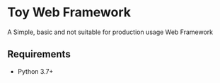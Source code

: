 # Toy Web Framework

A Simple, basic and not suitable for production usage Web Framework

## Requirements

 * Python 3.7+
